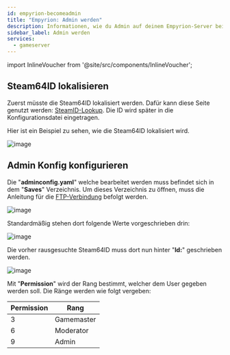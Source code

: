 ```yaml
---
id: empyrion-becomeadmin
title: "Empyrion: Admin werden"
description: Informationen, wie du Admin auf deinem Empyrion-Server bei ZAP-Hosting wirst - ZAP-Hosting.com Dokumentation
sidebar_label: Admin werden
services:
  - gameserver
---
```


import InlineVoucher from '@site/src/components/InlineVoucher';

<InlineVoucher />

## Steam64ID lokalisieren

Zuerst müsste die Steam64ID lokalisiert werden.
Dafür kann diese Seite genutzt werden: [SteamID-Lookup](https://steamid.io/lookup).
Die ID wird später in die Konfigurationsdatei eingetragen.

Hier ist ein Beispiel zu sehen, wie die Steam64ID lokalisiert wird.

![image](https://user-images.githubusercontent.com/13604413/159184139-e07456a3-965e-4e66-9aed-11a3a1cc9f76.png)

## Admin Konfig konfigurieren

Die "**adminconfig.yaml**" welche bearbeitet werden muss befindet sich in dem "**Saves**" Verzeichnis.
Um dieses Verzeichnis zu öffnen, muss die Anleitung für die [FTP-Verbindung](gameserver-ftpaccess.md) befolgt werden.

![image](https://user-images.githubusercontent.com/26007280/189930662-f57fd04f-449b-41c8-80e7-ac6562c00380.png)

Standardmäßig stehen dort folgende Werte vorgeschrieben drin:

![image](https://user-images.githubusercontent.com/26007280/189930696-a284351a-ac4d-42dd-9853-5b931a2df4d9.png)

Die vorher rausgesuchte Steam64ID muss dort nun hinter "**Id:**" geschrieben werden.

![image](https://user-images.githubusercontent.com/26007280/189930734-9837ca13-4b19-4eeb-9156-09b6ca62030a.png)

Mit "**Permission**" wird der Rang bestimmt, welcher dem User gegeben werden soll.
Die Ränge werden wie folgt vergeben:

Permission | Rang
-----|-------
3 | Gamemaster
6 | Moderator
9 | Admin
